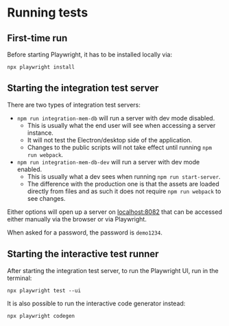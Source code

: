 # Running tests
## First-time run

Before starting Playwright, it has to be installed locally via:

```
npx playwright install
```

## Starting the integration test server

There are two types of integration test servers:

*   `npm run integration-mem-db` will run a server with dev mode disabled.
    *   This is usually what the end user will see when accessing a server instance.
    *   It will not test the Electron/desktop side of the application.
    *   Changes to the public scripts will not take effect until running `npm run webpack`.
*   `npm run integration-mem-db-dev` will run a server with dev mode enabled.
    *   This is usually what a dev sees when running `npm run start-server`.
    *   The difference with the production one is that the assets are loaded directly from files and as such it does not require `npm run webpack` to see changes.

Either options will open up a server on [localhost:8082](http://localhost:8082) that can be accessed either manually via the browser or via Playwright.

When asked for a password, the password is `demo1234`.

## Starting the interactive test runner

After starting the integration test server, to run the Playwright UI, run in the terminal:

```
npx playwright test --ui
```

It is also possible to run the interactive code generator instead:

```
npx playwright codegen
```